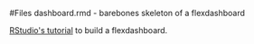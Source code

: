#Files 
dashboard.rmd - barebones skeleton of a flexdashboard


[RStudio's tutorial](https://rmarkdown.rstudio.com/flexdashboard/index.html) to build a flexdashboard.